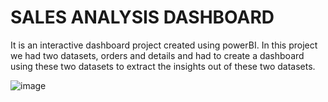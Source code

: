 # SALES ANALYSIS DASHBOARD

It is an interactive dashboard project created using powerBI. In this project we had two datasets, orders and details and had to create a dashboard using these two datasets to extract the insights out of these two datasets. 


![image](https://github.com/ROSH567/POWER_BI/assets/97090887/89277a1c-a67c-4498-9060-c5715291e44e)
